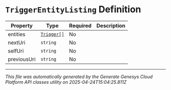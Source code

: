 # `TriggerEntityListing` Definition

| Property | Type | Required | Description |
|----------|------|----------|-------------|
| entities | [`Trigger[]`](trigger-definition.md) | No |  |
| nextUri | `string` | No |  |
| selfUri | `string` | No |  |
| previousUri | `string` | No |  |

---

*This file was automatically generated by the Generate Genesys Cloud Platform API classes utility on 2025-04-24T15:04:25.811Z*